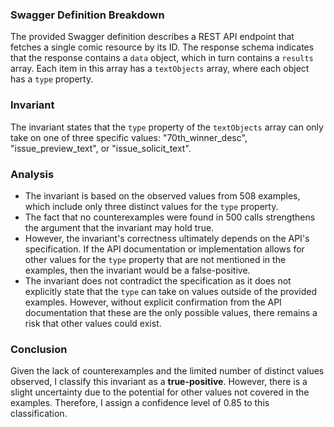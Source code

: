 ### Swagger Definition Breakdown
The provided Swagger definition describes a REST API endpoint that fetches a single comic resource by its ID. The response schema indicates that the response contains a `data` object, which in turn contains a `results` array. Each item in this array has a `textObjects` array, where each object has a `type` property.

### Invariant
The invariant states that the `type` property of the `textObjects` array can only take on one of three specific values: "70th_winner_desc", "issue_preview_text", or "issue_solicit_text".

### Analysis
- The invariant is based on the observed values from 508 examples, which include only three distinct values for the `type` property. 
- The fact that no counterexamples were found in 500 calls strengthens the argument that the invariant may hold true.
- However, the invariant's correctness ultimately depends on the API's specification. If the API documentation or implementation allows for other values for the `type` property that are not mentioned in the examples, then the invariant would be a false-positive.
- The invariant does not contradict the specification as it does not explicitly state that the `type` can take on values outside of the provided examples. However, without explicit confirmation from the API documentation that these are the only possible values, there remains a risk that other values could exist.

### Conclusion
Given the lack of counterexamples and the limited number of distinct values observed, I classify this invariant as a **true-positive**. However, there is a slight uncertainty due to the potential for other values not covered in the examples. Therefore, I assign a confidence level of 0.85 to this classification.
